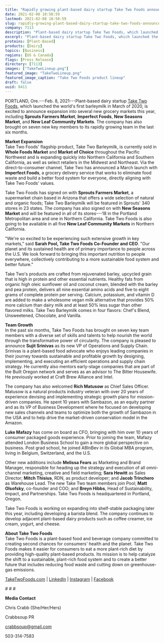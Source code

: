 ```yaml
---
title: "Rapidly growing plant-based dairy startup Take Two Foods announces expanded distribution, welcomes seven new team members"
date: 2021-02-08 18:58:59
lastmod: 2021-02-08 18:58:59
slug: rapidly-growing-plant-based-dairy-startup-take-two-foods-announces-expanded-distribution
company: 7113
description: "Plant-based dairy startup Take Two Foods, which launched the world’s first barleymilk in March of 2020, is excited to announce expansion into several new grocery markets this year, including Sprouts Farmers Market, Imperfect Foods, New Seasons Market, and New Leaf Community Markets. The company has also brought on seven new key members to its rapidly growing team in the last six months."
excerpt: "Plant-based dairy startup Take Two Foods, which launched the world’s first barleymilk in March of 2020, is excited to announce expansion into several new grocery markets this year, including Sprouts Farmers Market, Imperfect Foods, New Seasons Market, and New Leaf Community Markets. The company has also brought on seven new key members to its rapidly growing team in the last six months."
proteins: [Plant-Based]
products: [Dairy]
topics: [Business]
regions: [US & Canada]
flags: [Press Release]
directory: [7113]
images: ["TakeTwoLineup.png"]
featured_image: "TakeTwoLineup.png"
featured_image_caption: "Take Two Foods product lineup"
draft: false
uuid: 8411
---
```

PORTLAND, Ore.---Feb. 8, 2021---Plant-based dairy startup [Take Two
Foods](https://www.taketwofoods.com/), which launched the world's first
barleymilk in March of 2020, is excited to announce expansion into
several new grocery markets this year, including **Sprouts Farmers
Market**, **Imperfect Foods**, **New Seasons Market**, and **New Leaf
Community Markets**. The company has also brought on seven new key
members to its rapidly growing team in the last six months.

**Market Expansion**\
Take Two Foods' flagship product, Take Two Barleymilk, is currently sold
in **Whole Foods Market** and **Market of Choice** throughout the
Pacific Northwest and is expanding quickly into Northern California and
Southern California, as well as select retailers in the Midwest and
Northeast. Via the direct-to-consumer channel, Take Two has announced a
March launch with **Imperfect Foods**, a grocery delivery service that
works to eliminate food waste and build a better food system for
everyone, directly aligning with Take Two Foods' values.

Take Two Foods has signed on with **Sprouts Farmers Market**, a
supermarket chain based in Arizona that offers a wide selection of
natural and organic [](https://en.wikipedia.org/wiki/Organic_food)
foods; Take Two Barleymilk will be featured in Sprouts' 340 stores in 23
states. The company has also signed on with **New Seasons Market** and
will be featured in all of its stores---18 in the Portland Metropolitan
area and one in Northern California. Take Two Foods is also going to be
available in all five **New Leaf Community Markets** in Northern
California.

"We're so excited to be experiencing such extensive growth in key
markets," said **Sarah Pool, Take Two Foods Co-Founder and CEO**. "Our
planet and its sustained health are of primary importance to people
across the U.S. We look forward to bringing this important nutrition to
people everywhere, collectively contributing to a more sustainable food
system and better future.\"

Take Two\'s products are crafted from rejuvenated barley, upcycled grain
that is high in protein and other essential nutrients. Healthy fats from
organic high oleic sunflower oil and coconut cream, blended with the
barley and pea protein, delivers all nine essential amino acids and five
to eight grams of complete protein per serving. Calcium, potassium, and
vitamin D are added to make a wholesome vegan milk alternative that
provides 50% more calcium than dairy milk and at least 50% less sugar
than other flavored milks. Take Two Barleymilk comes in four flavors:
Chef's Blend, Unsweetened, Chocolate, and Vanilla.

**Team Growth**\
In the past six months, Take Two Foods has brought on seven key team
members with a diverse set of skills and talents to help nourish the
world through the transformative power of circularity. The company is
pleased to announce **Sujit Srinivas** as its new VP of Operations and
Supply Chain. Srinivas is a plant-based food advocate who enjoys leading
companies in their journey towards sustainable and profitable growth by
designing, implementing, and executing an efficient operations and
supply chain strategy. He currently also mentors early-stage companies
that are part of the Built Oregon network and serves as an advisor to
The Bitter Housewife. He previously worked at Craft Brew Alliance and
Intel.

The company has also welcomed **Rich Matusow** as Chief Sales Officer.
Matusow is a natural products industry veteran with over 20 years of
experience devising and implementing strategic growth plans for
mission-driven companies. He spent 10 years with Sambazon, as an equity
partner and as its VP of Business Development where he focused on
developing new sales channels and teams to optimize both the growth of
Sambazon in the USA and to help drive the market-driven conservation
model in the Amazon.

**Luke Mafazy** has come on board as CFO, bringing with him over 10
years of consumer packaged goods experience. Prior to joining the team,
Mafazy attended London Business School to gain a more global perspective
on business. Post grad school, he joined ABInBev in its Global MBA
program, living in Belgium, Switzerland, and the U.S.

Other new additions include **Melissa Fears** as Marketing and Brand
Manager, responsible for heading up the strategy and execution of all
omni-channel marketing, creative and field marketing; **Sara Hewitt** as
Sales Director; **Mitch Thisius**, RDN, as product developer; and
**Jacob Trinchero** as Warehouse Lead. The new Take Two team members
join Pool; **Matt Olsofsky**, co-founder and COO; and **Breyn Hibbs**,
Head of Sustainability, Impact, and Partnerships. Take Two Foods is
headquartered in Portland, Oregon.

Take Two Foods is working on expanding into shelf-stable packaging later
this year, including developing a barista blend. The company continues
to develop adjacent plant-based dairy products such as coffee creamer,
ice cream, yogurt, and cheese.

**About Take Two Foods**\
Take Two Foods is a plant-based food and beverage company committed to
creating second chances for consumers' health and the planet. Take Two
Foods makes it easier for consumers to eat a more plant-rich diet by
providing high-quality plant-based products. Its mission is to help
catalyze the shift to a sustainable, plant-rich food system and to
create a better future that includes reducing food waste and cutting
down on greenhouse-gas emissions.

[TakeTwoFoods.com](https://www.taketwofoods.com/) \|
[LinkedIn](https://www.linkedin.com/company/taketwofoods/) \|
[Instagram](https://www.instagram.com/taketwofoods/) \|
[Facebook](https://www.facebook.com/taketwofoods)

\# \# \#

**Media Contact**

Chris Crabb (She/Her/Hers)

Crabbsoup PR

<crabbsoup@gmail.com>

503-314-7583
